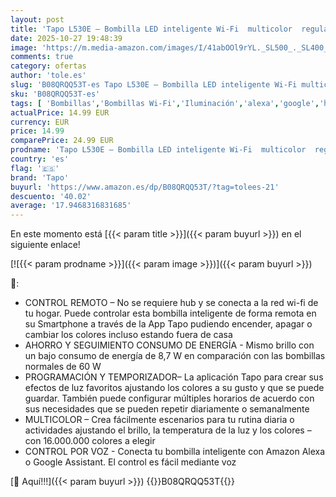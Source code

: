 ```yaml
---
layout: post
title: 'Tapo L530E – Bombilla LED inteligente Wi-Fi  multicolor  regulable  casquillo E27  8.3W  806 lúmenes  compatible con Alexa y Google Home  paquete de 2  paquete de 1 '
date: 2025-10-27 19:48:39
image: 'https://m.media-amazon.com/images/I/41abOOl9rYL._SL500_._SL400_.jpg'
comments: true
category: ofertas
author: 'tole.es'
slug: 'B08QRQQ53T-es Tapo L530E – Bombilla LED inteligente Wi-Fi multicolor...'
sku: 'B08QRQQ53T-es'
tags: [ 'Bombillas','Bombillas Wi-Fi','Iluminación','alexa','google','home','tapo','🇪🇸', ]
actualPrice: 14.99 EUR
currency: EUR
price: 14.99
comparePrice: 24.99 EUR
prodname: 'Tapo L530E – Bombilla LED inteligente Wi-Fi  multicolor  regulable  casquillo E27  8.3W  806 lúmenes  compatible con Alexa y Google Home  paquete de 2  paquete de 1 '
country: 'es'
flag: '🇪🇸'
brand: 'Tapo'
buyurl: 'https://www.amazon.es/dp/B08QRQQ53T/?tag=tolees-21'
descuento: '40.02'
average: '17.9468316831685'
---
```


En este momento está [{{< param title >}}]({{< param buyurl >}}) en el siguiente enlace!

[![{{< param prodname >}}]({{< param image >}})]({{< param buyurl >}})

🔎:

- CONTROL REMOTO – No se requiere hub y se conecta a la red wi-fi de tu hogar. Puede controlar esta bombilla inteligente de forma remota en su Smartphone a través de la App Tapo pudiendo encender, apagar o cambiar los colores incluso estando fuera de casa
- AHORRO Y SEGUIMIENTO CONSUMO DE ENERGÍA - Mismo brillo con un bajo consumo de energía de 8,7 W en comparación con las bombillas normales de 60 W
- PROGRAMACIÓN Y TEMPORIZADOR– La aplicación Tapo para crear sus efectos de luz favoritos ajustando los colores a su gusto y que se puede guardar. También puede configurar múltiples horarios de acuerdo con sus necesidades que se pueden repetir diariamente o semanalmente
- MULTICOLOR – Crea fácilmente escenarios para tu rutina diaria o actividades ajustando el brillo, la temperatura de la luz y los colores – con 16.000.000 colores a elegir
- CONTROL POR VOZ - Conecta tu bombilla inteligente con Amazon Alexa o Google Assistant. El control es fácil mediante voz

[🛒 Aquí!!!]({{< param buyurl >}})
{{<world>}}B08QRQQ53T{{</world>}}
